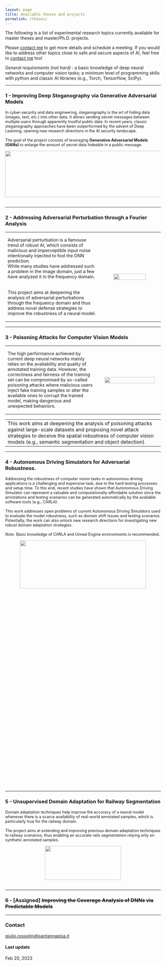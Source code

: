 ```yaml
---
layout: page
title: Available theses and projects
permalink: /theses/
---
```


The following is a list of experimental research topics currently available for master theses and master/Ph.D. projects. 

Please [contact me](mailto:giulio.rossolini@santannapisa.it) to get more details and schedule a meeting. 
If you would like to address other topics close to safe and secure aspects of AI, feel free to [contact me](mailto:giulio.rossolini@santannapisa.it) too!

<em>General requirements (not hard) </em>: a basic knowledge of deep neural networks and computer vision tasks; a minimum level of programming skills with python and classic AI libraries (e.g., Torch, Tensorflow, SciPy).
<br>

<hr>

### 1 - Improving <b>Deep Steganography</b> via Generative Adversarial Models


<table>
<tr>
<p style='font-size:90%'>
In cyber-security and data engineering, steganography is the art of hiding data (images, text, etc.) into other data. It allows sending secret messages between multiple users through apparently trustful public data. In recent years, classic steganography approaches have been outperformed by the advent of Deep Learning, opening new research directions in the AI security landscape.
<br><br>
The goal of the project consists of leveraging <strong>Generative Adversarial Models (GANs) </strong> to enlarge the amount of secret data hideable in a public message.
</p>
</tr>
<tr style="padding:20px;width:40%;vertical-align:middle; horizontal-align:middle">
<p style="text-align:center; margin-top: 0px; margin-bottom: 0px">
  <img src="{{ site.baseurl }}/images/thesis/steganography.webp" width="600" height="150">
</p>
</tr>
</table>



<hr>

### 2 - Addressing Adversarial Perturbation through a <b>Fourier Analysis</b>
<table cellpadding="0" cellspacing="0" width="100%" border-collapse="collapse">
<tr>
    <td width="60%" valign="middle">
    <p style='font-size:90%'>
   Adversarial perturbation is a famouse trend of robust AI, which consists of malicious and imperceptible input noise intentionally injected to fool the DNN prediction. 
   <br>
   While many studies have addressed such a problem in the image domain, just a few have analyzed it in the frequency domain.
  <br><br><br>
  This project aims at deepening the analysis of adversarial perturbations through the frequency domain and thus address novel defense strategies to improve the robustness of a neural model.
    </p>
    </td>
    <td style="padding:20px;width:40%;vertical-align:middle; horizontal-align:middle">
        <p style="text-align:center; margin-top: 0px; margin-bottom: 0px">
          <img src="{{ site.baseurl }}/images/thesis/frequency_analysis.jpg" width="80%" height="100%">  
        </p>  
    </td>
</tr>
</table>


<hr>

### 3 -  <b>Poisoning Attacks</b> for Computer Vision Models
<table cellpadding="0" cellspacing="0" width="100%" border-collapse="collapse">
<tr>
    <td width="60%" valign="middle">
    <p style='font-size:90%'>
    The high performance achieved by current deep neural networks mainly relies on the availability and quality of annotated training data. However, the correctness and fairness of the training set can be compromised by so-called poisoning attacks where malicious users inject fake training samples or alter the available ones to corrupt the trained model, making dangerous and unexpected behaviors. 
    <br>
    </p>
    </td>
    <td style="padding:20px;width:40%;vertical-align:middle; horizontal-align:middle">
        <p style="text-align:center; margin-top: 0px; margin-bottom: 0px">
          <img src="{{ site.baseurl }}/images/thesis/poisoning.webp" width="100%" height="100%">  
        </p>  
    </td>
</tr>
</table>

<table>
<tr>
  <td>
    This work aims at deepening the analysis of poisoning attacks against large-scale datasets and proposing novel attack strategies to deceive the spatial robustness of computer vision models (e.g., semantic segmentation and object detection).
    </td>
</tr>
</table>


<hr>

### 4 -  <b>Autonomous Driving Simulators </b> for Adversarial Robustness.
<table>
<tr>
<p style='font-size:90%'>
Addressing the robustness of computer vision tasks in autonomous driving applications is a challenging and expensive task, due to the hard testing processes and setup time. 
To this end, recent studies have shown that Autonomous Driving Simulator can represent a valuable and computationally-affordable solution since the annotations and testing scenarios can be generated automatically by the available software tools (e.g., CARLA).
<br><br>
This work addresses open problems of current Autonomous Driving Simulators used to evaluate the model robustness, such as domain shift issues and testing scenarios.
Potentially, the work can also unlock new research directions for investigating new robust domain adaptation strategies.
<br><br>
<em>Note</em>. Basic knowledge of CARLA and Unreal Engine environments is recommended.
</p>
</tr>
<tr style="padding:20px;width:40%;vertical-align:middle; horizontal-align:middle">
        <p style="text-align:center; margin-top: 0px; margin-bottom: 0px">
          <img src="{{ site.baseurl }}/images/thesis/carla.png" width="90%" height="20%">  
        </p>  
</tr>
</table>

<hr> 


### 5 -  Unsupervised Domain Adaptation for Railway Segmentation
<table>
<tr>
<p style='font-size:90%'>
Domain adaptation techniques help improve the accuracy of a neural model whenever there is a scarce availability of real-world annotated samples, which is particularly true for the railway domain.
<br><br>
The project aims at extending and improving previous domain adaptation techniques to railway scenarios, thus enabling an accurate rails segmentation relying only on synthetic annotated samples.
</p>
</tr>
<tr style="padding:20px;width:40%;vertical-align:middle; horizontal-align:middle">
        <p style="text-align:center; margin-top: 0px; margin-bottom: 0px">
          <img src="{{ site.baseurl }}/images/thesis/railway.png" width="70%" height="110px">  
        </p>  
</tr>
</table>

<hr> 

### 6 - [Assigned] <del>Improving the <b>Coverage Analysis of DNNs</b> via Predictable Models</del>

<hr>

### Contact
[giulio.rossolini@santannapisa.it](mailto:giulio.rossolini@santannapisa.it)

#### Last update
Feb 20, 2023